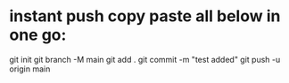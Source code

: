 # instant push copy paste all below in one go:

git init
git branch -M main
git add .
git commit -m "test added"
git push -u origin main
